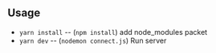 ## Usage

- `yarn install` -- (`npm install`) add node_modules packet
- `yarn dev` -- (`nodemon connect.js`) Run server
